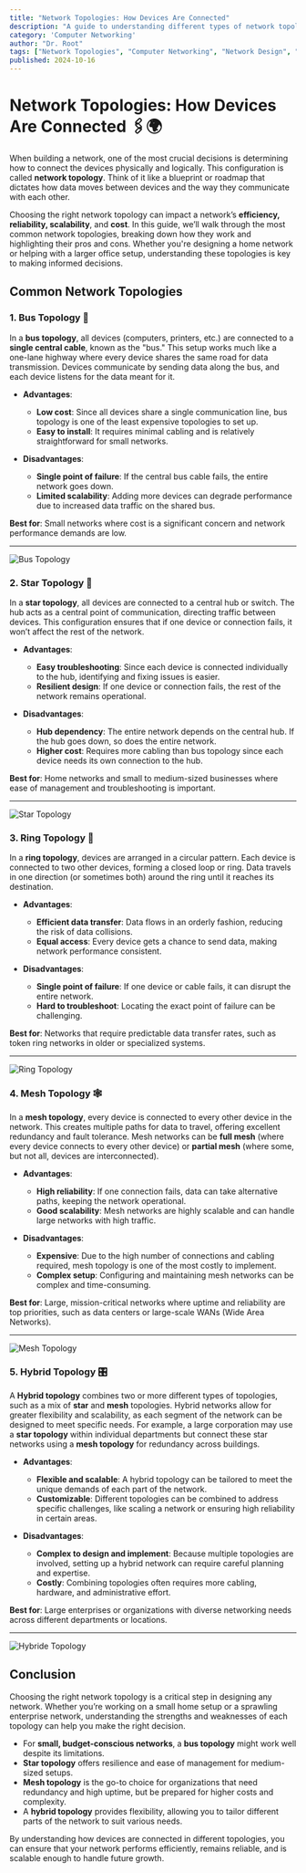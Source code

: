 ```yaml
---
title: "Network Topologies: How Devices Are Connected"
description: "A guide to understanding different types of network topologies, their advantages, and disadvantages. Learn how devices communicate in various network configurations."
category: 'Computer Networking'
author: "Dr. Root"
tags: ["Network Topologies", "Computer Networking", "Network Design", "Network Architecture"]
published: 2024-10-16 
---
```


# Network Topologies: How Devices Are Connected 🖇️🌍

When building a network, one of the most crucial decisions is determining how to connect the devices physically and logically. This configuration is called **network topology**. Think of it like a blueprint or roadmap that dictates how data moves between devices and the way they communicate with each other.

Choosing the right network topology can impact a network’s **efficiency, reliability, scalability**, and **cost**. In this guide, we’ll walk through the most common network topologies, breaking down how they work and highlighting their pros and cons. Whether you're designing a home network or helping with a larger office setup, understanding these topologies is key to making informed decisions.

## Common Network Topologies

### 1. **Bus Topology** 🚌

In a **bus topology**, all devices (computers, printers, etc.) are connected to a **single central cable**, known as the "bus." This setup works much like a one-lane highway where every device shares the same road for data transmission. Devices communicate by sending data along the bus, and each device listens for the data meant for it.

- **Advantages**: 
    - **Low cost**: Since all devices share a single communication line, bus topology is one of the least expensive topologies to set up.
    - **Easy to install**: It requires minimal cabling and is relatively straightforward for small networks.

- **Disadvantages**: 
    - **Single point of failure**: If the central bus cable fails, the entire network goes down.
    - **Limited scalability**: Adding more devices can degrade performance due to increased data traffic on the shared bus.

**Best for**: Small networks where cost is a significant concern and network performance demands are low.

---
![Bus Topology](https://www.researchgate.net/profile/Md-Kabir-65/publication/362834215/figure/fig3/AS:11431281080122218@1661108045617/Bus-Network-Topology.png)
### 2. **Star Topology** 🌟

In a **star topology**, all devices are connected to a central hub or switch. The hub acts as a central point of communication, directing traffic between devices. This configuration ensures that if one device or connection fails, it won’t affect the rest of the network.

- **Advantages**: 
    - **Easy troubleshooting**: Since each device is connected individually to the hub, identifying and fixing issues is easier.
    - **Resilient design**: If one device or connection fails, the rest of the network remains operational.
  
- **Disadvantages**: 
    - **Hub dependency**: The entire network depends on the central hub. If the hub goes down, so does the entire network.
    - **Higher cost**: Requires more cabling than bus topology since each device needs its own connection to the hub.

**Best for**: Home networks and small to medium-sized businesses where ease of management and troubleshooting is important.

---
![Star Topology](https://tektelic.com/wp-content/uploads/22-Star-topology.svg)

### 3. **Ring Topology** 🔄

In a **ring topology**, devices are arranged in a circular pattern. Each device is connected to two other devices, forming a closed loop or ring. Data travels in one direction (or sometimes both) around the ring until it reaches its destination. 

- **Advantages**:
    - **Efficient data transfer**: Data flows in an orderly fashion, reducing the risk of data collisions.
    - **Equal access**: Every device gets a chance to send data, making network performance consistent.
  
- **Disadvantages**: 
    - **Single point of failure**: If one device or cable fails, it can disrupt the entire network.
    - **Hard to troubleshoot**: Locating the exact point of failure can be challenging.

**Best for**: Networks that require predictable data transfer rates, such as token ring networks in older or specialized systems.

---
![Ring Topology](https://images.ctfassets.net/aoyx73g9h2pg/596thPNGnc7LDliuR45ggi/9b851a814f0c0ed3a7ca6404e7cd4073/Dual-Ring-Topology-Diagram.jpg)

### 4. **Mesh Topology** 🕸️

In a **mesh topology**, every device is connected to every other device in the network. This creates multiple paths for data to travel, offering excellent redundancy and fault tolerance. Mesh networks can be **full mesh** (where every device connects to every other device) or **partial mesh** (where some, but not all, devices are interconnected).

- **Advantages**: 
    - **High reliability**: If one connection fails, data can take alternative paths, keeping the network operational.
    - **Good scalability**: Mesh networks are highly scalable and can handle large networks with high traffic.

- **Disadvantages**: 
    - **Expensive**: Due to the high number of connections and cabling required, mesh topology is one of the most costly to implement.
    - **Complex setup**: Configuring and maintaining mesh networks can be complex and time-consuming.

**Best for**: Large, mission-critical networks where uptime and reliability are top priorities, such as data centers or large-scale WANs (Wide Area Networks).

---
![Mesh Topology](https://www.cdebyte.com/upload/image/20230606/6382166965440012883694929.jpg)

### 5. **Hybrid Topology** 🎛️

A **Hybrid topology** combines two or more different types of topologies, such as a mix of **star** and **mesh** topologies. Hybrid networks allow for greater flexibility and scalability, as each segment of the network can be designed to meet specific needs. For example, a large corporation may use a **star topology** within individual departments but connect these star networks using a **mesh topology** for redundancy across buildings.

- **Advantages**: 
    - **Flexible and scalable**: A hybrid topology can be tailored to meet the unique demands of each part of the network.
    - **Customizable**: Different topologies can be combined to address specific challenges, like scaling a network or ensuring high reliability in certain areas.

- **Disadvantages**: 
    - **Complex to design and implement**: Because multiple topologies are involved, setting up a hybrid network can require careful planning and expertise.
    - **Costly**: Combining topologies often requires more cabling, hardware, and administrative effort.

**Best for**: Large enterprises or organizations with diverse networking needs across different departments or locations.

---
![Hybride Topology](https://techofide.com/media/uploads/2021/06/16/hybrid-topology.webp)

## Conclusion

Choosing the right network topology is a critical step in designing any network. Whether you’re working on a small home setup or a sprawling enterprise network, understanding the strengths and weaknesses of each topology can help you make the right decision. 

- For **small, budget-conscious networks**, a **bus topology** might work well despite its limitations.
- **Star topology** offers resilience and ease of management for medium-sized setups.
- **Mesh topology** is the go-to choice for organizations that need redundancy and high uptime, but be prepared for higher costs and complexity.
- A **hybrid topology** provides flexibility, allowing you to tailor different parts of the network to suit various needs.

By understanding how devices are connected in different topologies, you can ensure that your network performs efficiently, remains reliable, and is scalable enough to handle future growth.

<script src="https://giscus.app/client.js"
        data-repo="CybrAvnish/blog"
        data-repo-id="R_kgDOM6gZcg"
        data-category="Announcements"
        data-category-id="DIC_kwDOM6gZcs4CjiA0"
        data-mapping="pathname"
        data-strict="0"
        data-reactions-enabled="1"
        data-emit-metadata="0"
        data-input-position="bottom"
        data-theme="preferred_color_scheme"
        data-lang="en"
        crossorigin="anonymous"
        async>
</script>